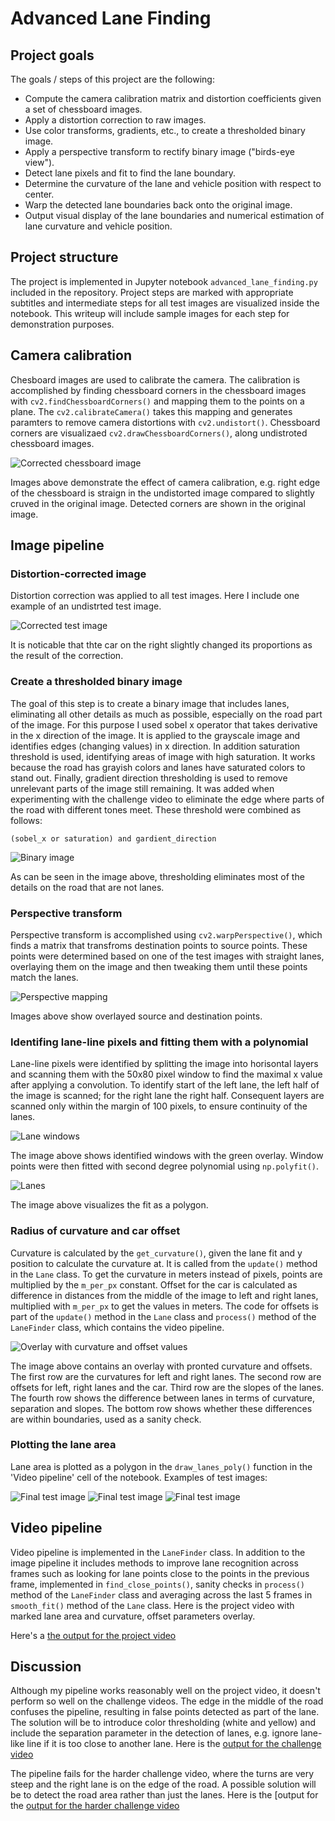 # Advanced Lane Finding

## Project goals

The goals / steps of this project are the following:

* Compute the camera calibration matrix and distortion coefficients given a set of chessboard images.
* Apply a distortion correction to raw images.
* Use color transforms, gradients, etc., to create a thresholded binary image.
* Apply a perspective transform to rectify binary image ("birds-eye view").
* Detect lane pixels and fit to find the lane boundary.
* Determine the curvature of the lane and vehicle position with respect to center.
* Warp the detected lane boundaries back onto the original image.
* Output visual display of the lane boundaries and numerical estimation of lane curvature and vehicle position.

## Project structure

The project is implemented in Jupyter notebook `advanced_lane_finding.py` included in the repository. Project steps are marked with appropriate subtitles and intermediate steps for all test images are visualized inside the notebook. This writeup will include sample images for each step for demonstration purposes.

## Camera calibration

Chesboard images are used to calibrate the camera. The calibration is accomplished by finding chessboard corners in the chessboard images with `cv2.findChessboardCorners()` and mapping them to the points on a plane. The `cv2.calibrateCamera()` takes this mapping and generates paramters to remove camera distortions with `cv2.undistort()`. Chessboard corners are visualizaed `cv2.drawChessboardCorners()`, along undistroted chessboard images.

![](output_images/undist_chess.png "Corrected chessboard image")

Images above demonstrate the effect of camera calibration, e.g. right edge of the chessboard is straign in the undistorted image compared to slightly cruved in the original image. Detected corners are shown in the original image.

## Image pipeline

### Distortion-corrected image

Distortion correction was applied to all test images. Here I include one example of an undistrted test image.

![](output_images/undist_test.png "Corrected test image")

It is noticable that thte car on the right slightly changed its proportions as the result of the correction.

### Create a thresholded binary image

The goal of this step is to create a binary image that includes lanes, eliminating all other details as much as possible, especially on the road part of the image. For this purpose I used sobel x operator that takes derivative in the x direction of the image. It is applied to the grayscale image and identifies edges (changing values) in x direction. In addition saturation threshold is used, identifying areas of image with high saturation. It works because the road has grayish colors and lanes have saturated colors to stand out. Finally, gradient direction thresholding is used to remove unrelevant parts of the image still remaining. It was added when experimenting with the challenge video to eliminate the edge where parts of the road with different tones meet. These threshold were combined as follows:

```
(sobel_x or saturation) and gardient_direction
```

![](output_images/binary.png "Binary image")

As can be seen in the image above, thresholding eliminates most of the details on the road that are not lanes.

### Perspective transform

Perspective transform is accomplished using `cv2.warpPerspective()`, which finds a matrix that transfroms destination points to source points. These points were determined based on one of the test images with straight lanes, overlaying them on the image and then tweaking them until these points match the lanes.

![](output_images/persp_map.png "Perspective mapping")

Images above show overlayed source and destination points.

### Identifing lane-line pixels and fitting them with a polynomial

Lane-line pixels were identified by splitting the image into horisontal layers and scanning them with the 50x80 pixel window to find the maximal x value after applying a convolution. To identify start of the left lane, the left half of the image is scanned; for the right lane the right half. Consequent layers are scanned only within the margin of 100 pixels, to ensure continuity of the lanes.

![](output_images/windows.png "Lane windows")

The image above shows identified windows with the green overlay. Window points were then fitted with second degree polynomial using `np.polyfit()`.

![](output_images/lanes.png "Lanes")

The image above visualizes the fit as a polygon.

### Radius of curvature and car offset

Curvature is calculated by the `get_curvature()`, given the lane fit and y position to calculate the curvature at. It is called from the `update()` method in the `Lane` class. To get the curvature in meters instead of pixels, points are multiplied by the `m_per_px` constant. Offset for the car is calculated as difference in distances from the middle of the image to left and right lanes, multiplied with `m_per_px` to get the values in meters. The code for offsets is part of the `update()` method in the `Lane` class and `process()` method of the `LaneFinder` class, which contains the video pipeline.

![](output_images/overlay.png "Overlay with curvature and offset values")

The image above contains an overlay with pronted curvature and offsets. The first row are the curvatures for left and right lanes. The second row are offsets for left, right lanes and the car. Third row are the slopes of the lanes. The fourth row shows the difference between lanes in terms of curvature, separation and slopes. The bottom row shows whether these differences are within boundaries, used as a sanity check.

### Plotting the lane area

Lane area is plotted as a polygon in the `draw_lanes_poly()` function in the 'Video pipeline' cell of the notebook. Examples of test images:

![](output_images/final1.png "Final test image")
![](output_images/final2.png "Final test image")
![](output_images/final3.png "Final test image")

## Video pipeline

Video pipeline is implemented in the `LaneFinder` class. In addition to the image pipeline it includes methods to improve lane recognition across frames such as looking for lane points close to the points in the previous frame, implemented in `find_close_points()`, sanity checks in `process()` method of the `LaneFinder` class and averaging across the last 5 frames in `smooth_fit()` method of the `Lane` class. Here is the project video with marked lane area and curvature, offset parameters overlay.

Here's a [the output for the project video](./output_videos/project_video.mp4)

## Discussion

Although my pipeline works reasonably well on the project video, it doesn't perform so well on the challenge videos. The edge in the middle of the road confuses the pipeline, resulting in false points detected as part of the lane. The solution will be to introduce color thresholding (white and yellow) and include the separation parameter in the detection of lanes, e.g. ignore lane-like line if it is too close to another lane. Here is the [output for the challenge video](./output_videos/challenge_video.mp4)

The pipeline fails for the harder challenge video, where the turns are very steep and the right lane is on the edge of the road. A possible solution will be to detect the road area rather than just the lanes. Here is the [output for the [output for the harder challenge video](./output_videos/harder_challenge_video.mp4)
